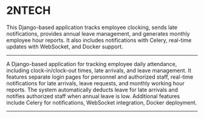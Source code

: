 # 2NTECH
This Django-based application tracks employee clocking, sends late notifications, provides annual leave management, and generates monthly employee hour reports. It also includes notifications with Celery, real-time updates with WebSocket, and Docker support.

********************************************************************************************************************************************************************************************************************

A Django-based application for tracking employee daily attendance, including clock-in/clock-out times, late arrivals, and leave management. It features separate login pages for personnel and authorized staff, real-time notifications for late arrivals, leave requests, and monthly working hour reports. The system automatically deducts leave for late arrivals and notifies authorized staff when annual leave is low. Additional features include Celery for notifications, WebSocket integration, Docker deployment.


********************************************************************************************************************************************************************************************************************
